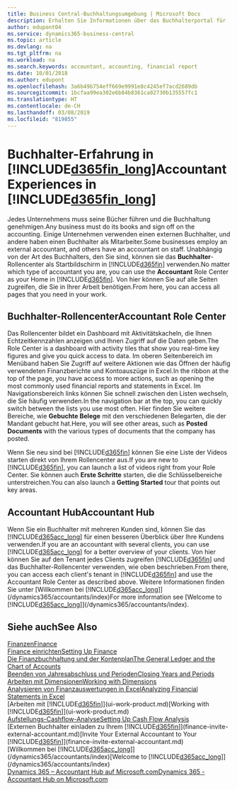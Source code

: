```yaml
---
title: Business Central-Buchhaltungsumgebung | Microsoft Docs
description: Erhalten Sie Informationen über das Buchhalterportal für  Business Central. und das Buchhalterrollencenter, das interne und externe Buchhalter im Kundenunternehmen unterstützt.
author: edupont04
ms.service: dynamics365-business-central
ms.topic: article
ms.devlang: na
ms.tgt_pltfrm: na
ms.workload: na
ms.search.keywords: accountant, accounting, financial report
ms.date: 10/01/2018
ms.author: edupont
ms.openlocfilehash: 3a6b49b754eff669e9991e8c4245ef7acd2689db
ms.sourcegitcommit: 1bcfaa99ea302e6b84b8361ca02730b135557fc1
ms.translationtype: HT
ms.contentlocale: de-CH
ms.lasthandoff: 03/08/2019
ms.locfileid: "819855"
---
```

# <a name="accountant-experiences-in-included365finlongincludesd365finlongmdmd"></a><span data-ttu-id="729aa-103">Buchhalter-Erfahrung in [!INCLUDE[d365fin_long](includes/d365fin_long_md.md)]</span><span class="sxs-lookup"><span data-stu-id="729aa-103">Accountant Experiences in [!INCLUDE[d365fin_long](includes/d365fin_long_md.md)]</span></span>
<span data-ttu-id="729aa-104">Jedes Unternehmens muss seine Bücher führen und die Buchhaltung genehmigen.</span><span class="sxs-lookup"><span data-stu-id="729aa-104">Any business must do its books and sign off on the accounting.</span></span> <span data-ttu-id="729aa-105">Einige Unternehmen verwenden einen externen Buchhalter, und andere haben einen Buchhalter als Mitarbeiter.</span><span class="sxs-lookup"><span data-stu-id="729aa-105">Some businesses employ an external accountant, and others have an accountant on staff.</span></span> <span data-ttu-id="729aa-106">Unabhängig von der Art des Buchhalters, den Sie sind, können sie das **Buchhalter**-Rollencenter als Startbildschirm in [!INCLUDE[d365fin](includes/d365fin_md.md)] verwenden.</span><span class="sxs-lookup"><span data-stu-id="729aa-106">No matter which type of accountant you are, you can use the **Accountant** Role Center as your Home in [!INCLUDE[d365fin](includes/d365fin_md.md)].</span></span> <span data-ttu-id="729aa-107">Von hier können Sie auf alle Seiten zugreifen, die Sie in Ihrer Arbeit benötigen.</span><span class="sxs-lookup"><span data-stu-id="729aa-107">From here, you can access all pages that you need in your work.</span></span>  

## <a name="accountant-role-center"></a><span data-ttu-id="729aa-108">Buchhalter-Rollencenter</span><span class="sxs-lookup"><span data-stu-id="729aa-108">Accountant Role Center</span></span>
<span data-ttu-id="729aa-109">Das Rollencenter bildet ein Dashboard mit Aktivitätskacheln, die Ihnen Echtzeitkennzahlen anzeigen und Ihnen Zugriff auf die Daten geben.</span><span class="sxs-lookup"><span data-stu-id="729aa-109">The Role Center is a dashboard with activity tiles that show you real-time key figures and give you quick access to data.</span></span> <span data-ttu-id="729aa-110">Im oberen Seitenbereich im Menüband haben Sie Zugriff auf weitere Aktionen wie das Öffnen der häufig verwendeten Finanzberichte und Kontoauszüge in Excel.</span><span class="sxs-lookup"><span data-stu-id="729aa-110">In the ribbon at the top of the page, you have access to more actions, such as opening the most commonly used financial reports and statements in Excel.</span></span> <span data-ttu-id="729aa-111">Im Navigationsbereich links können Sie schnell zwischen den Listen wechseln, die Sie häufig verwenden.</span><span class="sxs-lookup"><span data-stu-id="729aa-111">In the navigation bar at the top, you can quickly switch between the lists you use most often.</span></span> <span data-ttu-id="729aa-112">Hier finden Sie weitere Bereiche, wie **Gebuchte Belege** mit den verschiedenen Belegarten, die der Mandant gebucht hat.</span><span class="sxs-lookup"><span data-stu-id="729aa-112">Here, you will see other areas, such as **Posted Documents** with the various types of documents that the company has posted.</span></span>  

<span data-ttu-id="729aa-113">Wenn Sie neu sind bei [!INCLUDE[d365fin](includes/d365fin_md.md)] können Sie eine Liste der Videos starten direkt von Ihrem Rollencenter aus.</span><span class="sxs-lookup"><span data-stu-id="729aa-113">If you are new to [!INCLUDE[d365fin](includes/d365fin_md.md)], you can launch a list of videos right from your Role Center.</span></span> <span data-ttu-id="729aa-114">Sie können auch **Erste Schritte** starten, die die Schlüsselbereiche unterstreichen.</span><span class="sxs-lookup"><span data-stu-id="729aa-114">You can also launch a **Getting Started** tour that points out key areas.</span></span>  

## <a name="accountant-hub"></a><span data-ttu-id="729aa-115">Accountant Hub</span><span class="sxs-lookup"><span data-stu-id="729aa-115">Accountant Hub</span></span>
<span data-ttu-id="729aa-116">Wenn Sie ein Buchhalter mit mehreren Kunden sind, können Sie das [!INCLUDE[d365acc_long](includes/d365acc_long_md.md)] für einen besseren Überblick über Ihre Kundens verwenden.</span><span class="sxs-lookup"><span data-stu-id="729aa-116">If you are an accountant with several clients, you can use [!INCLUDE[d365acc_long](includes/d365acc_long_md.md)] for a better overview of your clients.</span></span> <span data-ttu-id="729aa-117">Von hier können Sie auf den Tenant jedes Clients zugreifen [!INCLUDE[d365fin](includes/d365fin_md.md)] und das Buchhalter-Rollencenter verwenden, wie oben beschrieben.</span><span class="sxs-lookup"><span data-stu-id="729aa-117">From there, you can access each client's tenant in [!INCLUDE[d365fin](includes/d365fin_md.md)] and use the Accountant Role Center as described above.</span></span> <span data-ttu-id="729aa-118">Weitere Informationen finden Sie unter [Willkommen bei [!INCLUDE[d365acc_long](includes/d365acc_long_md.md)]](/dynamics365/accountants/index)</span><span class="sxs-lookup"><span data-stu-id="729aa-118">For more information see [Welcome to [!INCLUDE[d365acc_long](includes/d365acc_long_md.md)]](/dynamics365/accountants/index).</span></span>  

## <a name="see-also"></a><span data-ttu-id="729aa-119">Siehe auch</span><span class="sxs-lookup"><span data-stu-id="729aa-119">See Also</span></span>
[<span data-ttu-id="729aa-120">Finanzen</span><span class="sxs-lookup"><span data-stu-id="729aa-120">Finance</span></span>](finance.md)  
[<span data-ttu-id="729aa-121">Finance einrichten</span><span class="sxs-lookup"><span data-stu-id="729aa-121">Setting Up Finance</span></span>](finance-setup-finance.md)  
[<span data-ttu-id="729aa-122">Die Finanzbuchhaltung und der Kontenplan</span><span class="sxs-lookup"><span data-stu-id="729aa-122">The General Ledger and the Chart of Accounts</span></span>](finance-general-ledger.md)  
[<span data-ttu-id="729aa-123">Beenden von Jahresabschluss und Perioden</span><span class="sxs-lookup"><span data-stu-id="729aa-123">Closing Years and Periods</span></span>](year-close-years-periods.md)  
[<span data-ttu-id="729aa-124">Arbeiten mit Dimensionen</span><span class="sxs-lookup"><span data-stu-id="729aa-124">Working with Dimensions</span></span>](finance-dimensions.md)  
[<span data-ttu-id="729aa-125">Analysieren von Finanzauswertungen in Excel</span><span class="sxs-lookup"><span data-stu-id="729aa-125">Analyzing Financial Statements in Excel</span></span>](finance-analyze-excel.md)  
<span data-ttu-id="729aa-126">[Arbeiten mit [!INCLUDE[d365fin](includes/d365fin_md.md)]](ui-work-product.md)</span><span class="sxs-lookup"><span data-stu-id="729aa-126">[Working with [!INCLUDE[d365fin](includes/d365fin_md.md)]](ui-work-product.md)</span></span>  
[<span data-ttu-id="729aa-127">Aufstellungs-Cashflow-Analyse</span><span class="sxs-lookup"><span data-stu-id="729aa-127">Setting Up Cash Flow Analysis</span></span>](finance-setup-cash-flow-analyses.md)  
<span data-ttu-id="729aa-128">[Externen Buchhalter einladen zu Ihrem [!INCLUDE[d365fin](includes/d365fin_md.md)]](finance-invite-external-accountant.md)</span><span class="sxs-lookup"><span data-stu-id="729aa-128">[Invite Your External Accountant to Your [!INCLUDE[d365fin](includes/d365fin_md.md)]](finance-invite-external-accountant.md)</span></span>  
<span data-ttu-id="729aa-129">[Willkommen bei [!INCLUDE[d365acc_long](includes/d365acc_long_md.md)]](/dynamics365/accountants/index)</span><span class="sxs-lookup"><span data-stu-id="729aa-129">[Welcome to [!INCLUDE[d365acc_long](includes/d365acc_long_md.md)]](/dynamics365/accountants/index)</span></span>  
[<span data-ttu-id="729aa-130">Dynamics 365 – Accountant Hub auf Microsoft.com</span><span class="sxs-lookup"><span data-stu-id="729aa-130">Dynamics 365 - Accountant Hub on Microsoft.com</span></span>](https://www.microsoft.com/en-us/dynamics365/financial-insights-for-accountants)  

